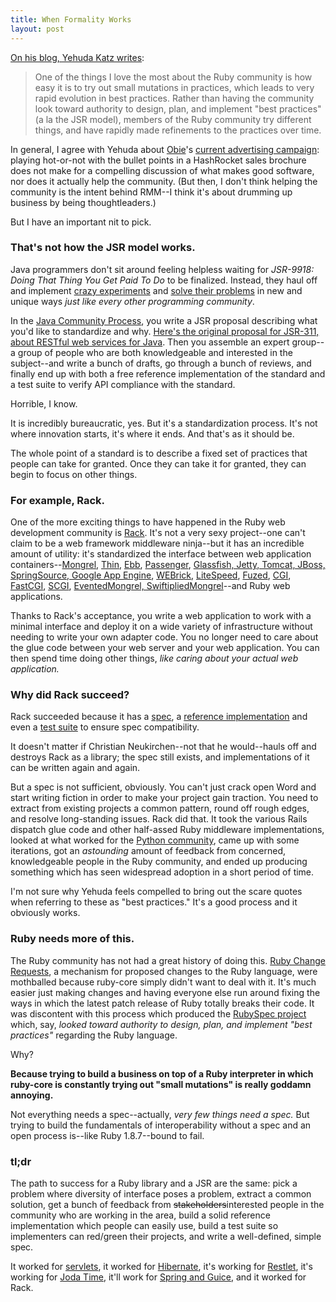 ```yaml
---
title: When Formality Works
layout: post
---
```


[On his blog, Yehuda Katz writes](http://yehudakatz.com/2009/05/02/incentivizing-innovation/):

> One of the things I love the most about the Ruby community is how easy it is
> to try out small mutations in practices, which leads to very rapid evolution
> in best practices. Rather than having the community look toward authority to
> design, plan, and implement "best practices" (a la the JSR model), members of
> the Ruby community try different things, and have rapidly made refinements to
> the practices over time.

In general, I agree with Yehuda about [Obie](http://obiefernandez.com)'s
[current advertising campaign](http://railsmaturitymodel.com/): playing
hot-or-not with the bullet points in a HashRocket sales brochure does not make
for a compelling discussion of what makes good software, nor does it actually
help the community. (But then, I don't think helping the community is the
intent behind RMM--I think it's about drumming up business by being
thoughtleaders.)

But I have an important nit to pick.

### That's not how the JSR model works.

Java programmers don't sit around feeling helpless waiting for *JSR-9918: Doing
That Thing You Get Paid To Do* to be finalized. Instead, they haul off and
implement [crazy experiments](http://functionaljava.org/) and
[solve their problems](http://www.thimbleware.com/projects/jrel) in new and
unique ways *just like every other programming community*.

In the [Java Community Process](http://jcp.org/en/procedures/jcp2), you write
a JSR proposal describing what you'd like to standardize and why. [Here's the original proposal for JSR-311, about RESTful web services for Java](http://www.jcp.org/en/jsr/detail?id=311#orig).
Then you assemble an expert group--a group of people who are both
knowledgeable and interested in the subject--and write a bunch of drafts, go
through a bunch of reviews, and finally end up with both a free reference
implementation of the standard and a test suite to verify API compliance with
the standard.

Horrible, I know.

It is incredibly bureaucratic, yes. But it's a standardization process. It's not
where innovation starts, it's where it ends. And that's as it should be.

The whole point of a standard is to describe a fixed set of practices that
people can take for granted. Once they can take it for granted, they can begin
to focus on other things.

### For example, Rack.

One of the more exciting things to have happened in the Ruby web development
community is [Rack](http://rack.rubyforge.org/). It's not a very sexy
project--one can't claim to be a web framework middleware ninja--but it has an
incredible amount of utility: it's standardized the interface between web
application containers--[Mongrel](http://mongrel.rubyforge.org/),
[Thin](http://code.macournoyer.com/thin/),
[Ebb](http://ebb.rubyforge.org/),
[Passenger](http://www.modrails.com/),
[Glassfish, Jetty, Tomcat, JBoss, SpringSource, Google App Engine](http://kenai.com/projects/jruby-rack/pages/Home),
[WEBrick](http://github.com/chneukirchen/rack/blob/d221938a6401d956ac6cfdc892f9b1c11b1fa31a/lib/rack/handler/webrick.rb),
[LiteSpeed](http://litespeedtech.com/),
[Fuzed](http://github.com/KirinDave/fuzed/tree/master),
[CGI](http://github.com/chneukirchen/rack/blob/d221938a6401d956ac6cfdc892f9b1c11b1fa31a/lib/rack/handler/cgi.rb),
[FastCGI](http://github.com/chneukirchen/rack/blob/d221938a6401d956ac6cfdc892f9b1c11b1fa31a/lib/rack/handler/fastcgi.rb),
[SCGI](http://github.com/chneukirchen/rack/blob/d221938a6401d956ac6cfdc892f9b1c11b1fa31a/lib/rack/handler/scgi.rb),
[EventedMongrel, SwiftipliedMongrel](http://swiftiply.swiftcore.org/mongrel.html)--and Ruby web applications.

Thanks to Rack's acceptance, you write a web application to work with a minimal
interface and deploy it on a wide variety of infrastructure without needing to
write your own adapter code. You no longer need to care about the glue code
between your web server and your web application. You can then spend time doing
other things, *like caring about your actual web application.*

### Why did Rack succeed?

Rack succeeded because it has a [spec](http://rack.rubyforge.org/doc/SPEC.html),
a [reference implementation](http://github.com/rack/rack/tree/master) and even
a [test suite](http://github.com/rack/rack/blob/815342a8e15db564b766f209ffb1e340233f064f/lib/rack/lint.rb)
to ensure spec compatibility.

It doesn't matter if Christian Neukirchen--not that he would--hauls off and
destroys Rack as a library; the spec still exists, and implementations of it can
be written again and again.

But a spec is not sufficient, obviously. You can't just crack open Word and
start writing fiction in order to make your project gain traction. You need to
extract from existing projects a common pattern, round off rough edges, and
resolve long-standing issues. Rack did that. It took the various Rails dispatch
glue code and other half-assed Ruby middleware implementations, looked at what
worked for the [Python community](http://www.python.org/dev/peps/pep-0333), came
up with some iterations, got an *astounding* amount of feedback from concerned,
knowledgeable people in the Ruby community, and ended up producing something
which has seen widespread adoption in a short period of time.

I'm not sure why Yehuda feels compelled to bring out the scare quotes when
referring to these as "best practices." It's a good process and it obviously
works.

### Ruby needs more of this.

The Ruby community has not had a great history of doing this.
[Ruby Change Requests](http://rcrchive.net/), a mechanism for proposed changes
to the Ruby language, were mothballed because ruby-core simply didn't want to
deal with it. It's much easier just making changes and having everyone else run
around fixing the ways in which the latest patch release of Ruby totally breaks
their code. It was discontent with this process which produced the
[RubySpec project](http://www.rubyspec.org) which, say, *looked toward authority
to design, plan, and implement "best practices"* regarding the Ruby language.

Why?

**Because trying to build a business on top of a Ruby interpreter in which
ruby-core is constantly trying out "small mutations" is really goddamn
annoying.**

Not everything needs a spec--actually, *very few things need a spec.* But
trying to build the fundamentals of interoperability without a spec and an open
process is--like Ruby 1.8.7--bound to fail.

### tl;dr

The path to success for a Ruby library and a JSR are the same: pick a problem
where diversity of interface poses a problem, extract a common solution, get a
bunch of feedback from <del>stakeholders</del>interested people in the
community who are working in the area, build a solid reference implementation
which people can easily use, build a test suite so implementers can red/green
their projects, and write a well-defined, simple spec.

It worked for [servlets](http://jcp.org/en/jsr/detail?id=315),
it worked for [Hibernate](http://jcp.org/en/jsr/detail?id=220),
it's working for [Restlet](http://jcp.org/en/jsr/detail?id=311),
it's working for [Joda Time](http://jcp.org/en/jsr/detail?id=310),
it'll work for [Spring and Guice](http://docs.google.com/Doc?id=dd2fhx4z_13cw24s7dj),
and it worked for Rack.

